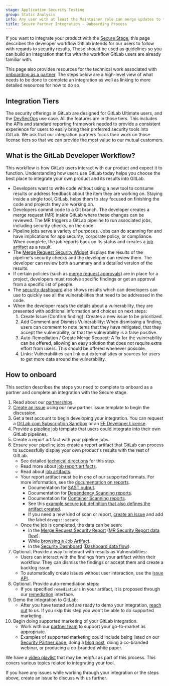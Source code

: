 ```yaml
---
stage: Application Security Testing
group: Static Analysis
info: Any user with at least the Maintainer role can merge updates to this content. For details, see https://docs.gitlab.com/development/development_processes/#development-guidelines-review.
title: Secure Partner Integration - Onboarding Process
---
```


If you want to integrate your product with the [Secure Stage](https://about.gitlab.com/direction/secure/),
this page describes the developer workflow GitLab intends for
our users to follow with regards to security results. These should be used as
guidelines so you can build an integration that fits with the workflow GitLab
users are already familiar with.

This page also provides resources for the technical work associated
with [onboarding as a partner](https://about.gitlab.com/partners/technology-partners/integrate/).
The steps below are a high-level view of what needs to be done to complete an
integration as well as linking to more detailed resources for how to do so.

## Integration Tiers

The security offerings in GitLab are designed for GitLab Ultimate users, and the
[DevSecOps](https://handbook.gitlab.com/handbook/use-cases/#3-continuous-software-security-assurancehandbookmarketingbrand-and-product-marketingproduct-and-solution-marketingusecase-gtmdevsecops)
use case. All the features are in those tiers. This includes the APIs and standard reporting
framework needed to provide a consistent experience for users to easily bring their preferred
security tools into GitLab. We ask that our integration partners focus their work on those license
tiers so that we can provide the most value to our mutual customers.

## What is the GitLab Developer Workflow?

This workflow is how GitLab users interact with our product and expect it to
function. Understanding how users use GitLab today helps you choose the
best place to integrate your own product and its results into GitLab.

- Developers want to write code without using a new tool to consume results
  or address feedback about the item they are working on. Staying inside a
  single tool, GitLab, helps them to stay focused on finishing the code and
  projects they are working on.
- Developers commit code to a Git branch. The developer creates a merge request (MR)
  inside GitLab where these changes can be reviewed. The MR triggers a GitLab
  pipeline to run associated jobs, including security checks, on the code.
- Pipeline jobs serve a variety of purposes. Jobs can do scanning for and have
  implications for app security, corporate policy, or compliance. When complete,
  the job reports back on its status and creates a
  [job artifact](../../ci/jobs/job_artifacts.md) as a result.
- The [Merge Request Security Widget](../../ci/testing/_index.md#security-reports)
  displays the results of the pipeline's security checks and the developer can
  review them. The developer can review both a summary and a detailed version
  of the results.
- If certain policies (such as [merge request approvals](../../user/project/merge_requests/approvals/_index.md))
  are in place for a project, developers must resolve specific findings or get
  an approval from a specific list of people.
- The [security dashboard](../../user/application_security/security_dashboard/_index.md)
  also shows results which can developers can use to quickly see all the
  vulnerabilities that need to be addressed in the code.
- When the developer reads the details about a vulnerability, they are
  presented with additional information and choices on next steps:
  1. Create Issue (Confirm finding): Creates a new issue to be prioritized.
  1. Add Comment and Dismiss Vulnerability: When dismissing a finding, users
     can comment to note items that they
     have mitigated, that they accept the vulnerability, or that the
     vulnerability is a false positive.
  1. Auto-Remediation / Create Merge Request: A fix for the vulnerability can
     be offered, allowing an easy solution that does not require extra effort
     from users. This should be offered whenever possible.
  1. Links: Vulnerabilities can link out external sites or sources for users
     to get more data around the vulnerability.

## How to onboard

This section describes the steps you need to complete to onboard as a partner
and complete an integration with the Secure stage.

1. Read about our [partnerships](https://about.gitlab.com/partners/technology-partners/integrate/).
1. [Create an issue](https://gitlab.com/gitlab-com/alliances/alliances/-/issues/new?issuable_template=new_partner)
   using our new partner issue template to begin the discussion.
1. Get a test account to begin developing your integration. You can
   request a [GitLab.com Subscription Sandbox](https://about.gitlab.com/partners/technology-partners/integrate/#gitlabcom-subscription-sandbox-request)
   or an [EE Developer License](https://about.gitlab.com/partners/technology-partners/integrate/#requesting-ultimate-dev-license-for-rd).
1. Provide a [pipeline job](../pipelines/_index.md)
   template that users could integrate into their own GitLab pipelines.
1. Create a report artifact with your pipeline jobs.
1. Ensure your pipeline jobs create a report artifact that GitLab can process
   to successfully display your own product's results with the rest of GitLab.
   - See detailed [technical directions](secure.md) for this step.
   - Read more about [job report artifacts](../../ci/yaml/_index.md#artifactsreports).
   - Read about [job artifacts](../../ci/jobs/job_artifacts.md).
   - Your report artifact must be in one of our supported formats.
     For more information, see the [documentation on reports](secure.md#report).
     - Documentation for [SAST output](../../user/application_security/sast/_index.md#download-a-sast-report).
     - Documentation for [Dependency Scanning reports](../../user/application_security/dependency_scanning/_index.md#understanding-the-results).
     - Documentation for [Container Scanning reports](../../user/application_security/container_scanning/_index.md#reports-json-format).
     - See this [example secure job definition that also defines the artifact created](https://gitlab.com/gitlab-org/gitlab/-/blob/master/lib/gitlab/ci/templates/Jobs/Container-Scanning.gitlab-ci.yml).
     - If you need a new kind of scan or report, [create an issue](https://gitlab.com/gitlab-org/gitlab/-/issues/new#)
       and add the label `devops::secure`.
   - Once the job is completed, the data can be seen:
      - In the [Merge Request Security Report](../../ci/testing/_index.md#security-reports) ([MR Security Report data flow](https://gitlab.com/snippets/1910005#merge-request-view)).
      - While [browsing a Job Artifact](../../ci/jobs/job_artifacts.md).
      - In the [Security Dashboard](../../user/application_security/security_dashboard/_index.md) ([Dashboard data flow](https://gitlab.com/snippets/1910005#project-and-group-dashboards)).
1. Optional. Provide a way to interact with results as Vulnerabilities:
   - Users can interact with the findings from your artifact within their workflow. They can dismiss the findings or accept them and create a backlog issue.
   - To automatically create issues without user interaction, use the [issue API](../../api/issues.md).
1. Optional. Provide auto-remediation steps:
   - If you specified `remediations` in your artifact, it is proposed through our [remediation](../../user/application_security/vulnerabilities/_index.md#resolve-a-vulnerability)
     interface.
1. Demo the integration to GitLab:
   - After you have tested and are ready to demo your integration,
     [reach out](https://about.gitlab.com/partners/technology-partners/integrate/) to us. If you
     skip this step you won't be able to do supported marketing.
1. Begin doing supported marketing of your GitLab integration.
   - Work with our [partner team](https://about.gitlab.com/partners/technology-partners/integrate/)
     to support your go-to-market as appropriate.
   - Examples of supported marketing could include being listed on our [Security Partner page](https://about.gitlab.com/partners/#security),
     doing a [blog post](https://handbook.gitlab.com/handbook/marketing/blog/),
     doing a co-branded webinar, or producing a co-branded white paper.

We have a <i class="fa fa-youtube-play youtube" aria-hidden="true"></i> [video playlist](https://www.youtube.com/playlist?list=PL05JrBw4t0KpMqYxJiOLz-uBIr5w-yP4A)
that may be helpful as part of this process. This covers various topics related to integrating your
tool.

If you have any issues while working through your integration or the steps
above, create an issue to discuss with us further.
